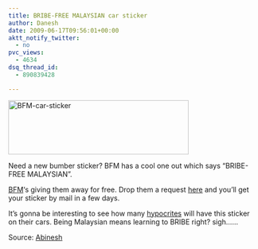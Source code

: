 ```yaml
---
title: BRIBE-FREE MALAYSIAN car sticker
author: Danesh
date: 2009-06-17T09:56:01+00:00
aktt_notify_twitter:
  - no
pvc_views:
  - 4634
dsq_thread_id:
  - 890839428

---
```

[<img loading="lazy" class="alignnone size-full wp-image-1519" title="BFM-car-sticker" src="/wp-content/uploads/2009/06/BFM-car-sticker.jpg" alt="BFM-car-sticker" width="362" height="109" />][1]

Need a new bumber sticker? BFM has a cool one out which says &#8220;BRIBE-FREE MALAYSIAN&#8221;.

[BFM][2]&#8216;s giving them away for free. Drop them a request [here][3] and you&#8217;ll get your sticker by mail in a few days.

It&#8217;s gonna be interesting to see how many [hypocrites][4] will have this sticker on their cars. Being Malaysian means learning to BRIBE right? sigh&#8230;&#8230;

Source: [Abinesh][5]

<div id="_mcePaste" style="overflow: hidden; position: absolute; left: -10000px; top: 0px; width: 1px; height: 1px;">
  <h1 id="query_h1" class="query_h1">
    hypocrite
  </h1>
</div>

 [1]: /wp-content/uploads/2009/06/BFM-car-sticker.jpg
 [2]: http://www.bfm.my/
 [3]: http://www.bfm.my/276.html
 [4]: http://dictionary.reference.com/browse/hypocrite
 [5]: http://www.abinesh.com/delirium/posts/a-car-sticker-all-malaysians-need/